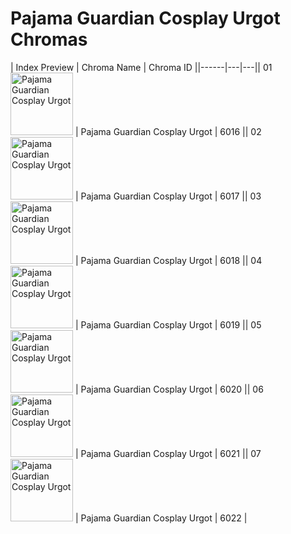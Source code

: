 # Pajama Guardian Cosplay Urgot Chromas

| Index  Preview | Chroma Name | Chroma ID ||------|---|---|| 01  <img src='https://raw.communitydragon.org/latest/plugins/rcp-be-lol-game-data/global/default/v1/champion-chroma-images/6/6016.png' alt='Pajama Guardian Cosplay Urgot' width='100'> | Pajama Guardian Cosplay Urgot | 6016 || 02  <img src='https://raw.communitydragon.org/latest/plugins/rcp-be-lol-game-data/global/default/v1/champion-chroma-images/6/6017.png' alt='Pajama Guardian Cosplay Urgot' width='100'> | Pajama Guardian Cosplay Urgot | 6017 || 03  <img src='https://raw.communitydragon.org/latest/plugins/rcp-be-lol-game-data/global/default/v1/champion-chroma-images/6/6018.png' alt='Pajama Guardian Cosplay Urgot' width='100'> | Pajama Guardian Cosplay Urgot | 6018 || 04  <img src='https://raw.communitydragon.org/latest/plugins/rcp-be-lol-game-data/global/default/v1/champion-chroma-images/6/6019.png' alt='Pajama Guardian Cosplay Urgot' width='100'> | Pajama Guardian Cosplay Urgot | 6019 || 05  <img src='https://raw.communitydragon.org/latest/plugins/rcp-be-lol-game-data/global/default/v1/champion-chroma-images/6/6020.png' alt='Pajama Guardian Cosplay Urgot' width='100'> | Pajama Guardian Cosplay Urgot | 6020 || 06  <img src='https://raw.communitydragon.org/latest/plugins/rcp-be-lol-game-data/global/default/v1/champion-chroma-images/6/6021.png' alt='Pajama Guardian Cosplay Urgot' width='100'> | Pajama Guardian Cosplay Urgot | 6021 || 07  <img src='https://raw.communitydragon.org/latest/plugins/rcp-be-lol-game-data/global/default/v1/champion-chroma-images/6/6022.png' alt='Pajama Guardian Cosplay Urgot' width='100'> | Pajama Guardian Cosplay Urgot | 6022 |